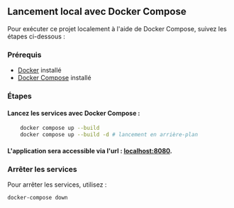 ## Lancement local avec Docker Compose

Pour exécuter ce projet localement à l'aide de Docker Compose, suivez les étapes ci-dessous :

### Prérequis

- [Docker](https://docs.docker.com/get-docker/) installé
- [Docker Compose](https://docs.docker.com/compose/install/) installé

### Étapes

#### Lancez les services avec Docker Compose :
```bash
    docker compose up --build
    docker compose up --build -d # lancement en arrière-plan
```


#### L'application sera accessible via l'url : [localhost:8080](http://localhost:8080).

### Arrêter les services

Pour arrêter les services, utilisez :
```bash
docker-compose down
```

